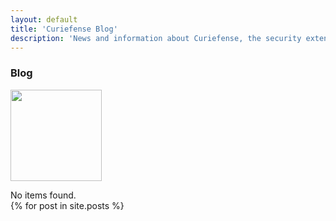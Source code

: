 ```yaml
---
layout: default
title: 'Curiefense Blog'
description: 'News and information about Curiefense, the security extension for Envoy'
---
```


<div class="hero-nohome blog-posts">
  <div class="container w-container">
    <div class="row flex-vertical w-row">
      <div class="w-col w-col-9 w-col-stack">
        <div class="item-vertical first">
          <h3 class="heading-2">Blog</h3>
        </div>
      </div>
      <div class="no-paddings w-col w-col-3 w-col-stack">
        <div class="hero-image"></div>
      </div>
    </div>
  </div>
</div>
<div class="section blog-posts">
  <div class="container w-container">
    <div class="blog-box-first-wrapper w-dyn-list">
      <div role="list" class="blog-box-first w-dyn-items">
        <div role="listitem" class="blog-box w-dyn-item">
          <div class="blog-box-image"><img src="" loading="lazy" width="146" alt="" class="blog-box-img"></div>
          <div class="blog-box-sepparator"></div>
          <div class="blog-box-date"></div>
          <div class="blog-box-name"></div>
          <p class="paragraph blog-box-summary"></p>
        </div>
      </div>
      <div class="w-dyn-empty">
        <div>No items found.</div>
      </div>
    </div>
    <div class="w-dyn-list">
      <div role="list" class="blog-grid w-dyn-items">
      {% for post in site.posts %}
        <div role="listitem" class="blog-box w-dyn-item">
          <div class="blog-box-image">
            <a href="{{post.url}}" class="w-inline-block" style="background-image: url({{post.MainImage | default: post.thumbnail}}); background-size: cover; background-repeat: no-repeat; height: 100%; display: block;">
            </a>
          </div>
          <div class="blog-box-sepparator"></div>
          <div class="w-row">
            <div class="w-col w-col-6">
              <div class="blog-box-date">{{post.createdOn | date_to_string: "ordinal", "US"}}</div>
            </div>
            <div class="w-col w-col-6">
              <div class="blog-box-date">by {{post.author}}</div>
            </div>
          </div>
          <a href="{{post.url}}" class="w-inline-block">
            <div class="blog-box-name">{{post.title}}</div>
          </a>
          <p class="paragraph blog-box-summary">
            {{post.description}}
          </p>
          <a href="{{post.url}}" class="button blog-box-button w-inline-block">
            <div class="text-block">Read more</div>
          </a>
        </div>
      {% endfor %}
      </div>
    </div>
  </div>
</div>
